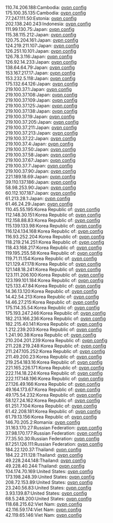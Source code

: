 110.74.206.188:Cambodia: [ovpn config](vpn/110_74_206_188.ovpn)  
175.100.35.135:Cambodia: [ovpn config](vpn/175_100_35_135.ovpn)  
77.247.111.50:Estonia: [ovpn config](vpn/77_247_111_50.ovpn)  
202.138.240.243:Indonesia: [ovpn config](vpn/202_138_240_243.ovpn)  
111.99.130.75:Japan: [ovpn config](vpn/111_99_130_75.ovpn)  
115.38.115.212:Japan: [ovpn config](vpn/115_38_115_212.ovpn)  
120.75.204.161:Japan: [ovpn config](vpn/120_75_204_161.ovpn)  
124.219.211.107:Japan: [ovpn config](vpn/124_219_211_107.ovpn)  
126.251.10.101:Japan: [ovpn config](vpn/126_251_10_101.ovpn)  
126.78.3.116:Japan: [ovpn config](vpn/126_78_3_116.ovpn)  
126.92.14.233:Japan: [ovpn config](vpn/126_92_14_233.ovpn)  
138.64.64.79:Japan: [ovpn config](vpn/138_64_64_79.ovpn)  
153.167.217.17:Japan: [ovpn config](vpn/153_167_217_17.ovpn)  
153.232.5.118:Japan: [ovpn config](vpn/153_232_5_118.ovpn)  
175.132.64.126:Japan: [ovpn config](vpn/175_132_64_126.ovpn)  
219.100.37.1:Japan: [ovpn config](vpn/219_100_37_1.ovpn)  
219.100.37.108:Japan: [ovpn config](vpn/219_100_37_108.ovpn)  
219.100.37.109:Japan: [ovpn config](vpn/219_100_37_109.ovpn)  
219.100.37.125:Japan: [ovpn config](vpn/219_100_37_125.ovpn)  
219.100.37.138:Japan: [ovpn config](vpn/219_100_37_138.ovpn)  
219.100.37.19:Japan: [ovpn config](vpn/219_100_37_19.ovpn)  
219.100.37.205:Japan: [ovpn config](vpn/219_100_37_205.ovpn)  
219.100.37.211:Japan: [ovpn config](vpn/219_100_37_211.ovpn)  
219.100.37.213:Japan: [ovpn config](vpn/219_100_37_213.ovpn)  
219.100.37.22:Japan: [ovpn config](vpn/219_100_37_22.ovpn)  
219.100.37.4:Japan: [ovpn config](vpn/219_100_37_4.ovpn)  
219.100.37.50:Japan: [ovpn config](vpn/219_100_37_50.ovpn)  
219.100.37.58:Japan: [ovpn config](vpn/219_100_37_58.ovpn)  
219.100.37.67:Japan: [ovpn config](vpn/219_100_37_67.ovpn)  
219.100.37.7:Japan: [ovpn config](vpn/219_100_37_7.ovpn)  
219.100.37.90:Japan: [ovpn config](vpn/219_100_37_90.ovpn)  
221.189.18.69:Japan: [ovpn config](vpn/221_189_18_69.ovpn)  
39.110.137.186:Japan: [ovpn config](vpn/39_110_137_186.ovpn)  
58.98.253.90:Japan: [ovpn config](vpn/58_98_253_90.ovpn)  
60.112.107.187:Japan: [ovpn config](vpn/60_112_107_187.ovpn)  
61.213.28.1:Japan: [ovpn config](vpn/61_213_28_1.ovpn)  
61.46.24.29:Japan: [ovpn config](vpn/61_46_24_29.ovpn)  
110.45.55.195:Korea Republic of: [ovpn config](vpn/110_45_55_195.ovpn)  
112.148.30.151:Korea Republic of: [ovpn config](vpn/112_148_30_151.ovpn)  
112.158.88.83:Korea Republic of: [ovpn config](vpn/112_158_88_83.ovpn)  
115.139.133.98:Korea Republic of: [ovpn config](vpn/115_139_133_98.ovpn)  
116.124.134.168:Korea Republic of: [ovpn config](vpn/116_124_134_168.ovpn)  
116.93.252.204:Korea Republic of: [ovpn config](vpn/116_93_252_204.ovpn)  
118.219.214.251:Korea Republic of: [ovpn config](vpn/118_219_214_251.ovpn)  
118.43.168.217:Korea Republic of: [ovpn config](vpn/118_43_168_217.ovpn)  
119.195.255.58:Korea Republic of: [ovpn config](vpn/119_195_255_58.ovpn)  
119.71.11.154:Korea Republic of: [ovpn config](vpn/119_71_11_154.ovpn)  
121.129.47.178:Korea Republic of: [ovpn config](vpn/121_129_47_178.ovpn)  
121.148.18.241:Korea Republic of: [ovpn config](vpn/121_148_18_241.ovpn)  
123.111.206.100:Korea Republic of: [ovpn config](vpn/123_111_206_100.ovpn)  
123.199.101.184:Korea Republic of: [ovpn config](vpn/123_199_101_184.ovpn)  
125.133.47.84:Korea Republic of: [ovpn config](vpn/125_133_47_84.ovpn)  
14.36.13.120:Korea Republic of: [ovpn config](vpn/14_36_13_120.ovpn)  
14.42.54.213:Korea Republic of: [ovpn config](vpn/14_42_54_213.ovpn)  
14.46.27.215:Korea Republic of: [ovpn config](vpn/14_46_27_215.ovpn)  
175.114.35.54:Korea Republic of: [ovpn config](vpn/175_114_35_54.ovpn)  
175.193.247.246:Korea Republic of: [ovpn config](vpn/175_193_247_246.ovpn)  
182.213.166.236:Korea Republic of: [ovpn config](vpn/182_213_166_236.ovpn)  
182.215.40.141:Korea Republic of: [ovpn config](vpn/182_215_40_141.ovpn)  
1.212.239.203:Korea Republic of: [ovpn config](vpn/1_212_239_203.ovpn)  
1.241.90.38:Korea Republic of: [ovpn config](vpn/1_241_90_38.ovpn)  
210.204.201.239:Korea Republic of: [ovpn config](vpn/210_204_201_239.ovpn)  
211.228.219.248:Korea Republic of: [ovpn config](vpn/211_228_219_248.ovpn)  
211.247.105.252:Korea Republic of: [ovpn config](vpn/211_247_105_252.ovpn)  
211.49.200.23:Korea Republic of: [ovpn config](vpn/211_49_200_23.ovpn)  
219.254.183.16:Korea Republic of: [ovpn config](vpn/219_254_183_16.ovpn)  
221.165.226.171:Korea Republic of: [ovpn config](vpn/221_165_226_171.ovpn)  
222.114.18.224:Korea Republic of: [ovpn config](vpn/222_114_18_224.ovpn)  
222.117.148.196:Korea Republic of: [ovpn config](vpn/222_117_148_196.ovpn)  
27.126.49.166:Korea Republic of: [ovpn config](vpn/27_126_49_166.ovpn)  
49.164.173.67:Korea Republic of: [ovpn config](vpn/49_164_173_67.ovpn)  
49.175.54.232:Korea Republic of: [ovpn config](vpn/49_175_54_232.ovpn)  
58.127.24.162:Korea Republic of: [ovpn config](vpn/58_127_24_162.ovpn)  
61.251.7.104:Korea Republic of: [ovpn config](vpn/61_251_7_104.ovpn)  
61.42.208.181:Korea Republic of: [ovpn config](vpn/61_42_208_181.ovpn)  
61.79.13.156:Korea Republic of: [ovpn config](vpn/61_79_13_156.ovpn)  
146.70.205.2:Romania: [ovpn config](vpn/146_70_205_2.ovpn)  
31.163.170.27:Russian Federation: [ovpn config](vpn/31_163_170_27.ovpn)  
37.98.170.177:Russian Federation: [ovpn config](vpn/37_98_170_177.ovpn)  
77.35.50.30:Russian Federation: [ovpn config](vpn/77_35_50_30.ovpn)  
87.251.126.111:Russian Federation: [ovpn config](vpn/87_251_126_111.ovpn)  
184.22.120.37:Thailand: [ovpn config](vpn/184_22_120_37.ovpn)  
184.22.211.128:Thailand: [ovpn config](vpn/184_22_211_128.ovpn)  
49.228.244.148:Thailand: [ovpn config](vpn/49_228_244_148.ovpn)  
49.228.40.244:Thailand: [ovpn config](vpn/49_228_40_244.ovpn)  
104.174.70.169:United States: [ovpn config](vpn/104_174_70_169.ovpn)  
173.198.248.39:United States: [ovpn config](vpn/173_198_248_39.ovpn)  
208.72.153.89:United States: [ovpn config](vpn/208_72_153_89.ovpn)  
23.240.56.83:United States: [ovpn config](vpn/23_240_56_83.ovpn)  
3.93.139.87:United States: [ovpn config](vpn/3_93_139_87.ovpn)  
68.5.248.200:United States: [ovpn config](vpn/68_5_248_200.ovpn)  
118.68.215.62:Viet Nam: [ovpn config](vpn/118_68_215_62.ovpn)  
42.116.59.174:Viet Nam: [ovpn config](vpn/42_116_59_174.ovpn)  
42.119.65.146:Viet Nam: [ovpn config](vpn/42_119_65_146.ovpn)  
